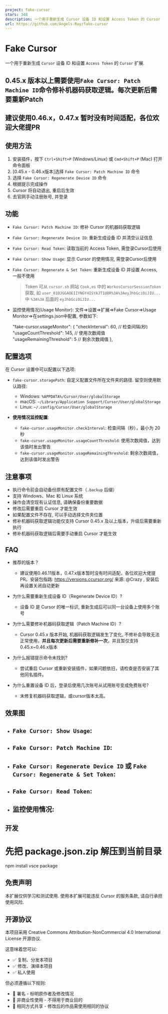 ```yaml
---
project: fake-cursor
stars: 348
description: 一个用于重新生成 Cursor 设备 ID 和设置 Access Token 的 Cursor 扩展
url: https://github.com/Angels-Ray/fake-cursor
---
```


Fake Cursor
===========

一个用于重新生成 `Cursor` 设备 ID 和设置 `Access Token` 的 `Cursor` 扩展.

0.45.x 版本以上需要使用`Fake Cursor: Patch Machine ID`命令修补机器码获取逻辑。每次更新后需要重新Patch
------------------------------------------------------------------------

建议使用0.46.x，0.47.x 暂时没有时间适配，各位欢迎大佬提PR
------------------------------------

使用方法
----

1.  安装插件，按下 `Ctrl+Shift+P` (Windows/Linux) 或 `Cmd+Shift+P` (Mac) 打开命令面板
2.  \[0.45.x - 0.46.x版本\]选择 `Fake Cursor: Patch Machine ID` 命令
3.  选择 `Fake Cursor: Regenerate Device ID` 命令
4.  根据提示完成操作
5.  Cursor 将自动退出, 重启后生效
6.  去官网手动注册账号, 并登录

功能
--

-   `Fake Cursor: Patch Machine ID`: 修补 Cursor 的机器码获取逻辑
-   `Fake Cursor: Regenerate Device ID`: 重新生成设备 ID 并清空认证信息
-   `Fake Cursor: Read Token`: 读取当前的 Access Token, 需登录Cursor后使用
-   `Fake Cursor: Show Usage`: 显示 Cursor 的使用情况, 需登录Cursor后使用
-   `Fake Cursor: Regenerate & Set Token`: 重新生成设备 ID 并设置 Access, 一般不使用
    
    > Token 可从 `cursor.sh` 网站 `Cook,es` 中的 `WorkosCursorSessionToken` 获取, 如 `user_01OJGGAOEIIYNGY4ISYAJT1U8R%3A%3AeyJhbGciOiJIU...` 中 `%3A%3A` 后面的 `eyJhbGciOiJIU...`
    
-   监控使用情况(Usage Monitor): 文件=>设置=>扩展=>Fake Cursor=>Usage Monitor=>在settings.json中配置, 参数如下:
    
    "fake-cursor.usageMonitor": {
      "checkInterval": 60,  // 检查间隔(秒)
      "usageCountThreshold": 145,  // 使用次数阈值
      "usageRemainingThreshold": 5  // 剩余次数阈值
    },
    

配置选项
----

在 Cursor 设置中可以配置以下选项:

-   `fake-cursor.storagePath`: 自定义配置文件所在文件夹的路径. 留空则使用默认路径:
    
    -   Windows: `%APPDATA%/Cursor/User/globalStorage`
    -   macOS: `~/Library/Application Support/Cursor/User/globalStorage`
    -   Linux: `~/.config/Cursor/User/globalStorage`
-   **使用情况监控配置**:
    
    -   `fake-cursor.usageMonitor.checkInterval`: 检查间隔（秒），最小为 20 秒
    -   `fake-cursor.usageMonitor.usageCountThreshold`: 使用次数阈值，达到该值时发出警告
    -   `fake-cursor.usageMonitor.usageRemainingThreshold`: 剩余次数阈值，达到该值时发出警告

注意事项
----

-   执行命令前会自动备份原有配置文件（`.backup` 后缀）
-   支持 Windows、Mac 和 Linux 系统
-   操作会清空现有认证信息, 请确保备份重要数据
-   修改后需要重启 Cursor 才能生效
-   如果配置文件不存在, 可以手动选择文件夹位置
-   修补机器码获取逻辑功能仅支持 Cursor 0.45.x 及以上版本，升级后需要重新执行
-   修补机器码获取逻辑后需要手动重启 Cursor 才能生效

FAQ
---

-   推荐的版本？
    
    -   建议使用0.46.11版本，0.47.x版本暂时没有时间适配，各位欢迎大佬提PR。安装包指路: https://versions.ccursor.org/ 来源: @Crazy , 安装后再设置关闭自动更新
-   为什么需要重新生成设备 ID（Regenerate Device ID）?
    
    -   设备 ID 是 Cursor 的唯一标识, 重新生成后可以同一台设备上使用多个账号
-   为什么需要修补机器码获取逻辑（Patch Machine ID）?
    
    -   Cursor 0.45.x 版本开始, 机器码获取逻辑发生了变化, 不修补会导致无法正常使用，**并且每次更新后需要重新修补一次**，并且暂仅支持0.45.x~0.46.x版本
-   为什么报错提示命令未找到?
    
    -   尝试重启 Cursor 或重新安装插件，如果问题依旧，请检查是否安装了其他同名插件。
-   为什么重置设备 ID 后，登录后使用几次账号从试用账号变成免费账号?
    
    -   未修复机器码获取逻辑，或cursor版本太高。

效果图
---

-   `Fake Cursor: Show Usage`:
    -   
-   `Fake Cursor: Patch Machine ID`:
    -   
-   `Fake Cursor: Regenerate Device ID` 或 `Fake Cursor: Regenerate & Set Token`:
    -   
-   `Fake Cursor: Read Token`:
    -   
-   监控使用情况:
    -   

开发
--

# 先把 package.json.zip 解压到当前目录
npm install
vsce package

免责声明
----

本扩展仅供学习和测试使用. 使用本扩展可能违反 Cursor 的服务条款, 请自行承担使用风险.

开源协议
----

本项目采用 Creative Commons Attribution-NonCommercial 4.0 International License 开源协议.

这意味着您可以:

-   ✅ 复制、分发本项目
-   ✅ 修改、演绎本项目
-   ✅ 私人使用

但必须遵循以下规则:

-   📝 署名 - 标明原作者及修改情况
-   🚫 非商业性使用 - 不得用于商业目的
-   🔄 相同方式共享 - 修改后的作品需使用相同的协议
